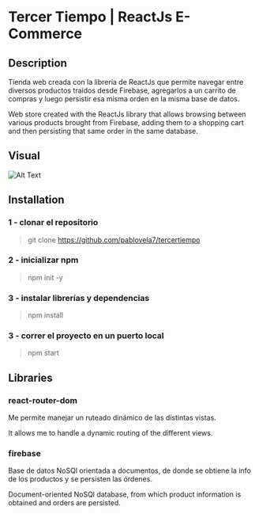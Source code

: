 # Tercer Tiempo | ReactJs E-Commerce

## Description

Tienda web creada con la librería de ReactJs que permite navegar entre diversos productos traídos desde Firebase, agregarlos a un carrito de compras y luego persistir esa misma orden en la misma base de datos.

Web store created with the ReactJs library that allows browsing between various products brought from Firebase, adding them to a shopping cart and then persisting that same order in the same database.

## Visual

![Alt Text](https://i.ibb.co/y8YLpj2/tercer-tiempo.gif)

## Installation
### 1 - clonar el repositorio
> git clone https://github.com/pablovela7/tercertiempo
### 2 - inicializar npm
> npm init -y
### 3 - instalar librerías y dependencias
> npm install
### 3 - correr el proyecto en un puerto local
> npm start

## Libraries


### react-router-dom
Me permite manejar un ruteado dinámico de las distintas vistas.

It allows me to handle a dynamic routing of the different views.


### firebase
Base de datos NoSQl orientada a documentos, de donde se obtiene la info de los productos y se persisten las órdenes.

Document-oriented NoSQl database, from which product information is obtained and orders are persisted.